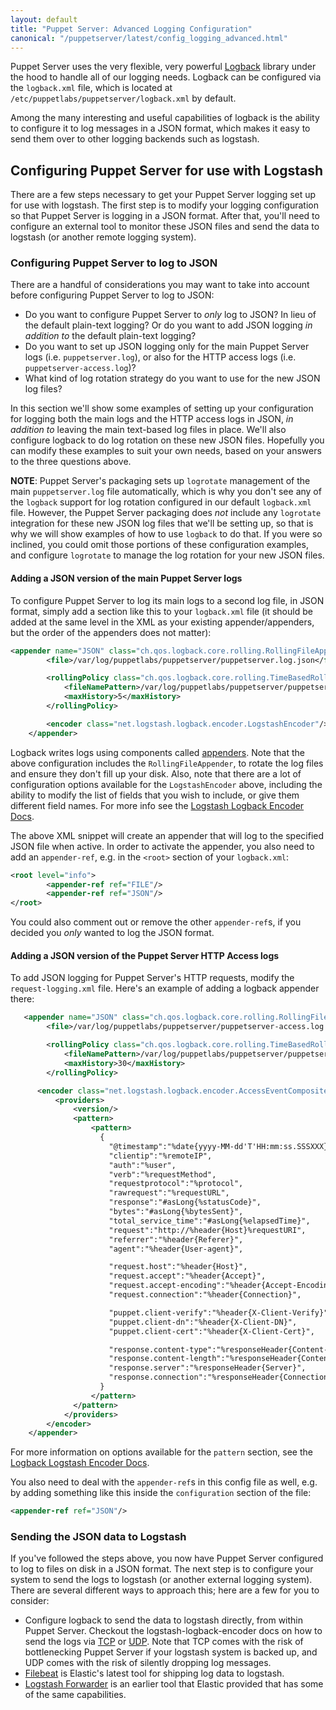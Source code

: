 ```yaml
---
layout: default
title: "Puppet Server: Advanced Logging Configuration"
canonical: "/puppetserver/latest/config_logging_advanced.html"
---
```


Puppet Server uses the very flexible, very powerful [Logback](http://logback.qos.ch/) library under the hood to handle all of our logging needs.  Logback can be configured via the `logback.xml` file, which is located at `/etc/puppetlabs/puppetserver/logback.xml` by default.

Among the many interesting and useful capabilities of logback is the ability to configure it to log messages in a JSON format, which makes it easy to send them over to other logging backends such as logstash.

## Configuring Puppet Server for use with Logstash

There are a few steps necessary to get your Puppet Server logging set up for use with logstash.  The first step is to modify your logging configuration so that Puppet Server is logging in a JSON format.  After that, you'll need to configure an external tool to monitor these JSON files and send the data to logstash (or another remote logging system).

### Configuring Puppet Server to log to JSON

There are a handful of considerations you may want to take into account before configuring Puppet Server to log to JSON:

* Do you want to configure Puppet Server to *only* log to JSON?  In lieu of the default plain-text logging?  Or do you want to add JSON logging *in addition to* the default plain-text logging?
* Do you want to set up JSON logging only for the main Puppet Server logs (i.e. `puppetserver.log`), or also for the HTTP access logs (i.e. `puppetserver-access.log`)?
* What kind of log rotation strategy do you want to use for the new JSON log files?

In this section we'll show some examples of setting up your configuration for logging both the main logs and the HTTP access logs in JSON, *in addition to* leaving the main text-based log files in place.  We'll also configure logback to do log rotation on these new JSON files.  Hopefully you can modify these examples to suit your own needs, based on your answers to the three questions above.

**NOTE**: Puppet Server's packaging sets up `logrotate` management of the main `puppetserver.log` file automatically, which is why you don't see any of the `logback` support for log rotation configured in our default `logback.xml` file.  However, the Puppet Server packaging does *not* include any `logrotate` integration for these new JSON log files that we'll be setting up, so that is why we will show examples of how to use `logback` to do that.  If you were so inclined, you could omit those portions of these configuration examples, and configure `logrotate` to manage the log rotation for your new JSON files.

#### Adding a JSON version of the main Puppet Server logs

To configure Puppet Server to log its main logs to a second log file, in JSON format, simply add a section like this to your `logback.xml` file (it should be added at the same level in the XML as your existing appender/appenders, but the order of the appenders does not matter):

``` xml
<appender name="JSON" class="ch.qos.logback.core.rolling.RollingFileAppender">
        <file>/var/log/puppetlabs/puppetserver/puppetserver.log.json</file>

        <rollingPolicy class="ch.qos.logback.core.rolling.TimeBasedRollingPolicy">
            <fileNamePattern>/var/log/puppetlabs/puppetserver/puppetserver.log.json.%d{yyyy-MM-dd}</fileNamePattern>
            <maxHistory>5</maxHistory>
        </rollingPolicy>

        <encoder class="net.logstash.logback.encoder.LogstashEncoder"/>
    </appender>
```

Logback writes logs using components called [appenders](http://logback.qos.ch/manual/appenders.html).  Note that the above configuration includes the `RollingFileAppender`, to rotate the log files and ensure they don't fill up your disk.  Also, note that there are a lot of configuration options available for the `LogstashEncoder` above, including the ability to modify the list of fields that you wish to include, or give them different field names.  For more info see the [Logstash Logback Encoder Docs](https://github.com/logstash/logstash-logback-encoder/blob/master/README.md#loggingevent-fields).

The above XML snippet will create an appender that will log to the specified JSON file when active.  In order to activate the appender, you also need to add an `appender-ref`, e.g. in the `<root>` section of your `logback.xml`:

``` xml
<root level="info">
        <appender-ref ref="FILE"/>
        <appender-ref ref="JSON"/>
</root>
```

You could also comment out or remove the other `appender-ref`s, if you decided you *only* wanted to log the JSON format.

#### Adding a JSON version of the Puppet Server HTTP Access logs

To add JSON logging for Puppet Server's HTTP requests, modify the `request-logging.xml` file.  Here's an example of adding a logback appender there:

``` xml
   <appender name="JSON" class="ch.qos.logback.core.rolling.RollingFileAppender">
        <file>/var/log/puppetlabs/puppetserver/puppetserver-access.log.json</file>

        <rollingPolicy class="ch.qos.logback.core.rolling.TimeBasedRollingPolicy">
            <fileNamePattern>/var/log/puppetlabs/puppetserver/puppetserver-access.log.json.%d{yyyy-MM-dd}</fileNamePattern>
            <maxHistory>30</maxHistory>
        </rollingPolicy>

      <encoder class="net.logstash.logback.encoder.AccessEventCompositeJsonEncoder">
          <providers>
              <version/>
              <pattern>
                  <pattern>
                    {
                      "@timestamp":"%date{yyyy-MM-dd'T'HH:mm:ss.SSSXXX}",
                      "clientip":"%remoteIP",
                      "auth":"%user",
                      "verb":"%requestMethod",
                      "requestprotocol":"%protocol",
                      "rawrequest":"%requestURL",
                      "response":"#asLong{%statusCode}",
                      "bytes":"#asLong{%bytesSent}",
                      "total_service_time":"#asLong{%elapsedTime}",
                      "request":"http://%header{Host}%requestURI",
                      "referrer":"%header{Referer}",
                      "agent":"%header{User-agent}",

                      "request.host":"%header{Host}",
                      "request.accept":"%header{Accept}",
                      "request.accept-encoding":"%header{Accept-Encoding}",
                      "request.connection":"%header{Connection}",

                      "puppet.client-verify":"%header{X-Client-Verify}",
                      "puppet.client-dn":"%header{X-Client-DN}",
                      "puppet.client-cert":"%header{X-Client-Cert}",

                      "response.content-type":"%responseHeader{Content-Type}",
                      "response.content-length":"%responseHeader{Content-Length}",
                      "response.server":"%responseHeader{Server}",
                      "response.connection":"%responseHeader{Connection}"
                    }
                  </pattern>
              </pattern>
            </providers>
        </encoder>
    </appender>
```

For more information on options available for the `pattern` section, see the [Logback Logstash Encoder Docs](https://github.com/logstash/logstash-logback-encoder/blob/master/README.md#accessevent-fields).

You also need to deal with the `appender-ref`s in this config file as well, e.g. by adding something like this inside the `configuration` section of the file:

``` xml
<appender-ref ref="JSON"/>
```

### Sending the JSON data to Logstash

If you've followed the steps above, you now have Puppet Server configured to log to files on disk in a JSON format.  The next step is to configure your system to send the logs to logstash (or another external logging system).  There are several different ways to approach this; here are a few for you to consider:

* Configure logback to send the data to logstash directly, from within Puppet Server.  Checkout the logstash-logback-encoder docs on how to send the logs via [TCP](https://github.com/logstash/logstash-logback-encoder/blob/master/README.md#tcp) or [UDP](https://github.com/logstash/logstash-logback-encoder/blob/master/README.md#udp).  Note that TCP comes with the risk of bottlenecking Puppet Server if your logstash system is backed up, and UDP comes with the risk of silently dropping log messages.
* [Filebeat](https://www.elastic.co/products/beats/filebeat) is Elastic's latest tool for shipping log data to logstash.
* [Logstash Forwarder](https://github.com/elastic/logstash-forwarder) is an earlier tool that Elastic provided that has some of the same capabilities.